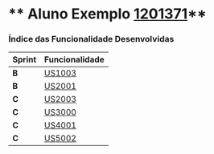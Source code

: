 ** Aluno Exemplo [1201371](./)** 
===============================


### Índice das Funcionalidade Desenvolvidas ###


| Sprint | Funcionalidade    |
|--------|-------------------|
| **B**  | [US1003](USDemo1) |
| **B**  | [US2001](USDemo1) |
| **C**  | [US2003](USDemo1) |
| **C**  | [US3000](USDemo1) |
| **C**  | [US4001](USDemo1) |
| **C**  | [US5002](USDemo1) |